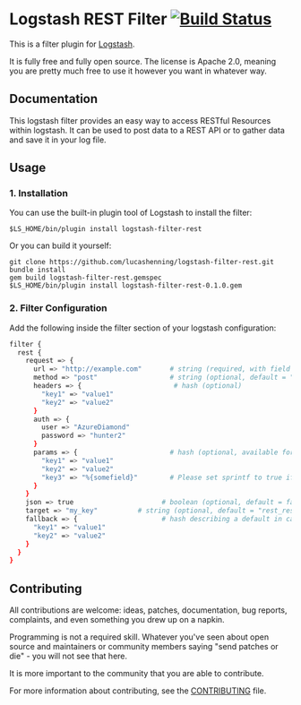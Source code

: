 # Logstash REST Filter [![Build Status](https://travis-ci.org/gandalfb/logstash-filter-rest.svg?branch=version%2Flogstash-5)](https://travis-ci.org/gandalfb/logstash-filter-rest)

This is a filter plugin for [Logstash](https://github.com/elasticsearch/logstash).

It is fully free and fully open source. The license is Apache 2.0, meaning you are pretty much free to use it however you want in whatever way.

## Documentation

This logstash filter provides an easy way to access RESTful Resources within logstash. It can be used to post data to a REST API or to gather data and save it in your log file.

## Usage
### 1. Installation
You can use the built-in plugin tool of Logstash to install the filter:
```
$LS_HOME/bin/plugin install logstash-filter-rest
```

Or you can build it yourself:
```
git clone https://github.com/lucashenning/logstash-filter-rest.git
bundle install
gem build logstash-filter-rest.gemspec
$LS_HOME/bin/plugin install logstash-filter-rest-0.1.0.gem
```

### 2. Filter Configuration
Add the following inside the filter section of your logstash configuration:

```sh
filter {
  rest {
    request => {
      url => "http://example.com"       # string (required, with field reference: "http://example.com?id=%{id}" or params, if defined)
      method => "post"                  # string (optional, default = "get")
      headers => {                       # hash (optional)
        "key1" => "value1"
        "key2" => "value2"
      }
      auth => {
        user => "AzureDiamond"
        password => "hunter2"
      }
      params => {                       # hash (optional, available for method => "get" and "post"; if post it will be transformed into body hash and posted as json)
        "key1" => "value1"
        "key2" => "value2"
        "key3" => "%{somefield}"        # Please set sprintf to true if you want to use field references
      }
    }
    json => true                      # boolean (optional, default = false)
    target => "my_key"          # string (optional, default = "rest_response")
    fallback => {                     # hash describing a default in case of error
      "key1" => "value1"
      "key2" => "value2"
    }
  }
}
```

## Contributing

All contributions are welcome: ideas, patches, documentation, bug reports, complaints, and even something you drew up on a napkin.

Programming is not a required skill. Whatever you've seen about open source and maintainers or community members  saying "send patches or die" - you will not see that here.

It is more important to the community that you are able to contribute.

For more information about contributing, see the [CONTRIBUTING](https://github.com/elasticsearch/logstash/blob/master/CONTRIBUTING.md) file.
